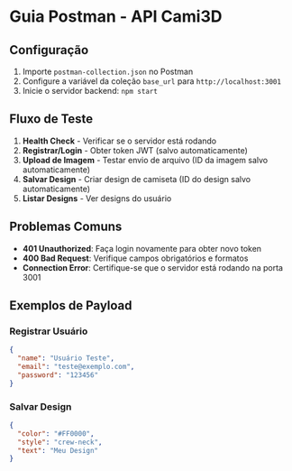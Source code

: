 # Guia Postman - API Cami3D

## Configuração

1. Importe `postman-collection.json` no Postman
2. Configure a variável da coleção `base_url` para `http://localhost:3001`
3. Inicie o servidor backend: `npm start`

## Fluxo de Teste

1. **Health Check** - Verificar se o servidor está rodando
2. **Registrar/Login** - Obter token JWT (salvo automaticamente)
3. **Upload de Imagem** - Testar envio de arquivo (ID da imagem salvo automaticamente)
4. **Salvar Design** - Criar design de camiseta (ID do design salvo automaticamente)
5. **Listar Designs** - Ver designs do usuário

## Problemas Comuns

- **401 Unauthorized**: Faça login novamente para obter novo token
- **400 Bad Request**: Verifique campos obrigatórios e formatos
- **Connection Error**: Certifique-se que o servidor está rodando na porta 3001

## Exemplos de Payload

### Registrar Usuário
```json
{
  "name": "Usuário Teste",
  "email": "teste@exemplo.com", 
  "password": "123456"
}
```

### Salvar Design
```json
{
  "color": "#FF0000",
  "style": "crew-neck",
  "text": "Meu Design"
}
```
